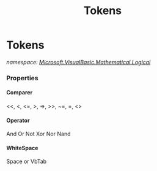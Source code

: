 ﻿---
title: Tokens
---

# Tokens
_namespace: [Microsoft.VisualBasic.Mathematical.Logical](N-Microsoft.VisualBasic.Mathematical.Logical.html)_





### Properties

#### Comparer
<<, <, <=, >, =>, >>, ~=, =, <>
#### Operator
And Or Not Xor Nor Nand
#### WhiteSpace
Space or VbTab


